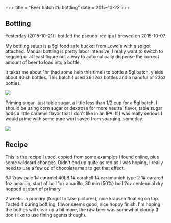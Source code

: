 +++
title = "Beer batch #6 bottling"
date = 2015-10-22
+++

## Bottling

Yesterday (2015-10-21) I bottled the pseudo-red ipa I brewed on 2015-10-07.

My bottling setup is a 5gl food safe bucket from Lowe's with a spigot attached.
Manual bottling is pretty labor intensive, I really want to switch to kegging or
at least figure out a way to automatically dispense the correct amount of beer
to load into a bottle.

It takes me about 1hr (had some help this time!) to bottle a 5gl batch, yields
about 40ish bottles. This batch I used 36 12oz bottles and a handful of 22oz
bottles.

[![](http://2.bp.blogspot.com/-QNNJVdMY_Dc/VijhB6OzhUI/AAAAAAAAEoY/1a7dOOjPARE/s320/20151021_185357.jpg)](http://2.bp.blogspot.com/-QNNJVdMY_Dc/VijhB6OzhUI/AAAAAAAAEoY/1a7dOOjPARE/s1600/20151021_185357.jpg)

Priming sugar- just table sugar, a little less than 1/2 cup for a 5gl batch. I
should be using corn sugar or dextrose for more neutral flavor, table sugar adds
a little caramel flavor that I don't like in an IPA. If I was really serious I
would prime with some pure wort saved from sparging, someday.

[![](http://1.bp.blogspot.com/-l9Uu6rvvkO8/VijhBwrCdxI/AAAAAAAAEoc/EDc6-G7YiEs/s320/20151021_183846.jpg)](http://1.bp.blogspot.com/-l9Uu6rvvkO8/VijhBwrCdxI/AAAAAAAAEoc/EDc6-G7YiEs/s1600/20151021_183846.jpg)

## Recipe

This is the recipe I used, copied from some examples I found online, plus some
wildcard changes. Didn't end up quite as red as I was hoping, I really need to
use a few oz of chocolate malt to get that effect.

9# 2row pale 1# caramel 40LB 1# carahell 1# caramunich type 2 1# carared 1oz
amarillo, start of boil 1oz amarillo, 30 min (50%) boil 2oz centennial dry
hopped at start of primary

2 weeks in primary (forgot to take pictures), nice krausen floating on top.
Tasted it during bottling, flavor seems good, nice hoppy finish. I'm hoping the
bottles will clear up a bit more, the raw beer was somewhat cloudy (I don't like
to use fining agents though).
